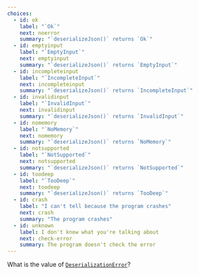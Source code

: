 ```yaml
---
choices:
  - id: ok
    label: "`Ok`"
    next: noerror
    summary: "`deserializeJson()` returns `Ok`"
  - id: emptyinput
    label: "`EmptyInput`"
    next: emptyinput
    summary: "`deserializeJson()` returns `EmptyInput`"
  - id: incompleteinput
    label: "`IncompleteInput`"
    next: incompleteinput
    summary: "`deserializeJson()` returns `IncompleteInput`"
  - id: invalidinput
    label: "`InvalidInput`"
    next: invalidinput
    summary: "`deserializeJson()` returns `InvalidInput`"
  - id: nomemory
    label: "`NoMemory`"
    next: nomemory
    summary: "`deserializeJson()` returns `NoMemory`"
  - id: notsupported
    label: "`NotSupported`"
    next: notsupported
    summary: "`deserializeJson()` returns `NotSupported`"
  - id: toodeep
    label: "`TooDeep`"
    next: toodeep
    summary: "`deserializeJson()` returns `TooDeep`"
  - id: crash
    label: "I can't tell because the program crashes"
    next: crash
    summary: "The program crashes"
  - id: unknown
    label: I don't know what you're talking about
    next: check-error
    summary: The program doesn't check the error
---
```


What is the value of [`DeserializationError`](/v6/api/misc/deserializationerror/)?